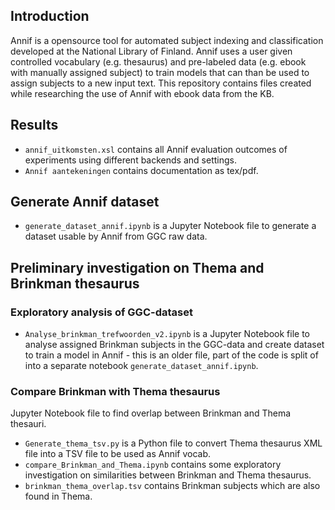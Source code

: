 ## Introduction
Annif is a opensource tool for automated subject indexing and classification developed at the National Library of Finland. Annif uses a user given controlled vocabulary (e.g. thesaurus) and pre-labeled data (e.g. ebook with manually assigned subject) to train models that can than be used to assign subjects to a new input text. This repository contains files created while researching the use of Annif with ebook data from the KB.

## Results
- `annif_uitkomsten.xsl` contains all Annif evaluation outcomes of experiments using different backends and settings.
- `Annif aantekeningen` contains documentation as tex/pdf.

## Generate Annif dataset
- `generate_dataset_annif.ipynb` is a Jupyter Notebook file to generate a dataset usable by Annif from GGC raw data.


## Preliminary investigation on Thema and Brinkman thesaurus

### Exploratory analysis of GGC-dataset
- `Analyse_brinkman_trefwoorden_v2.ipynb` is a Jupyter Notebook file to analyse assigned Brinkman subjects in the GGC-data and create dataset to train a model in Annif - this is an older file, part of the code is split of into a separate notebook `generate_dataset_annif.ipynb`.

### Compare Brinkman with Thema thesaurus
Jupyter Notebook file to find overlap between Brinkman and Thema thesauri.
- `Generate_thema_tsv.py` is a Python file to convert Thema thesaurus XML file into a TSV file to be used as Annif vocab.
- `compare_Brinkman_and_Thema.ipynb` contains some exploratory investigation on similarities between Brinkman and Thema thesaurus.
- `brinkman_thema_overlap.tsv` contains Brinkman subjects which are also found in Thema.
